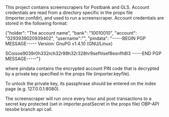 This project contains screenscrapers for Postbank and GLS. Account credentials are read from a directory specific in
the props file (importer.confdir), and used to run a screenscraper. Account credentials are stored in the following format:

{"holder": "The account name",
 "bank": "10010010",
 "account": "0293939020939402",
 "username":"",
 "pindata": "-----BEGIN PGP MESSAGE-----
Version: GnuPG v1.4.10 (GNU/Linux)

SCoisoe9039r0h332rch32r98h32r328hr9sefhlsef8esnfh8l3
-----END PGP MESSAGE-----"}

where pindata contains the encrypted account PIN code that is decrypted by a private key specified in the props file (importer.keyfile).

To unlock the private key, its passphrase should be entered on the index page (e.g. 127.0.0.1:8080).


The screenscraper will run once every hour and post transactions to a secret key protected (set in importer.postSecret in the props file)
 OBP-API tesobe branch api call.

